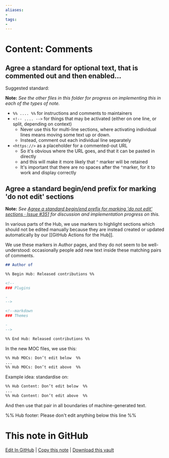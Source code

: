 ```yaml
---
aliases:
- 
tags:
- 
---
```


# Content: Comments

## Agree a standard for optional text, that is commented out and then enabled...

Suggested standard:

**Note:** *See the other files in this folder for progress on implementing this in each of the types of note.*

- `%% .... %%` for instructions and comments to maintainers
- `<!-- .... -->` for things that may be activated (either on one line, or split, depending on context)
    - Never use this for multi-line sections, where activating individual lines means moving some text up or down.
    - Instead, comment out each individual line separately
- `<https://>` as a placeholder for a commented-out URL
    - So it's obvious where the URL goes, and that it can be pasted in directly
    - and this will make it more likely that `^` marker will be retained
    - It's important that there are no spaces after the `^`marker, for it to work and display correctly

## Agree a standard begin/end prefix for marking 'do not edit' sections

**Note:** *See [Agree a standard begin/end prefix for marking 'do not edit' sections · Issue #351](https://github.com/obsidian-community/obsidian-hub/issues/351) for discussion and implementation progress on this.*

In various parts of the Hub, we use  markers to highlight sections which should not be edited manually because they are instead created or updated automatically by our [[GitHub Actions for the Hub]].

We use these markers in Author pages, and they do not seem to be well-understood: occasionally people add new text inside these matching pairs of comments.

```markdown
## Author of

%% Begin Hub: Released contributions %%

<!--
### Plugins

- 
-->

<!--markdown
### Themes

- 
-->

%% End Hub: Released contributions %%
```

In the new MOC files, we use this:

```markdown
%% Hub MOCs: Don’t edit below  %%
...
%% Hub MOCs: Don’t edit above  %%
```

Example idea: standardise on:

```markdown
%% Hub Content: Don’t edit below  %%
...
%% Hub Content: Don’t edit above  %%
```

And then use that pair in all boundaries of machine-generated text.

%% Hub footer: Please don't edit anything below this line %%

# This note in GitHub

<span class="git-footer">[Edit In GitHub](https://github.dev/obsidian-community/obsidian-hub/blob/main/00%20-%20Contribute%20to%20the%20Obsidian%20Hub/03%20Contributor%20Notes/03.02%20Design%20Decisions/Content%20Comments.md "git-hub-edit-note") | [Copy this note](https://raw.githubusercontent.com/obsidian-community/obsidian-hub/main/00%20-%20Contribute%20to%20the%20Obsidian%20Hub/03%20Contributor%20Notes/03.02%20Design%20Decisions/Content%20Comments.md "git-hub-copy-note") | [Download this vault](https://github.com/obsidian-community/obsidian-hub/archive/refs/heads/main.zip "git-hub-download-vault") </span>
